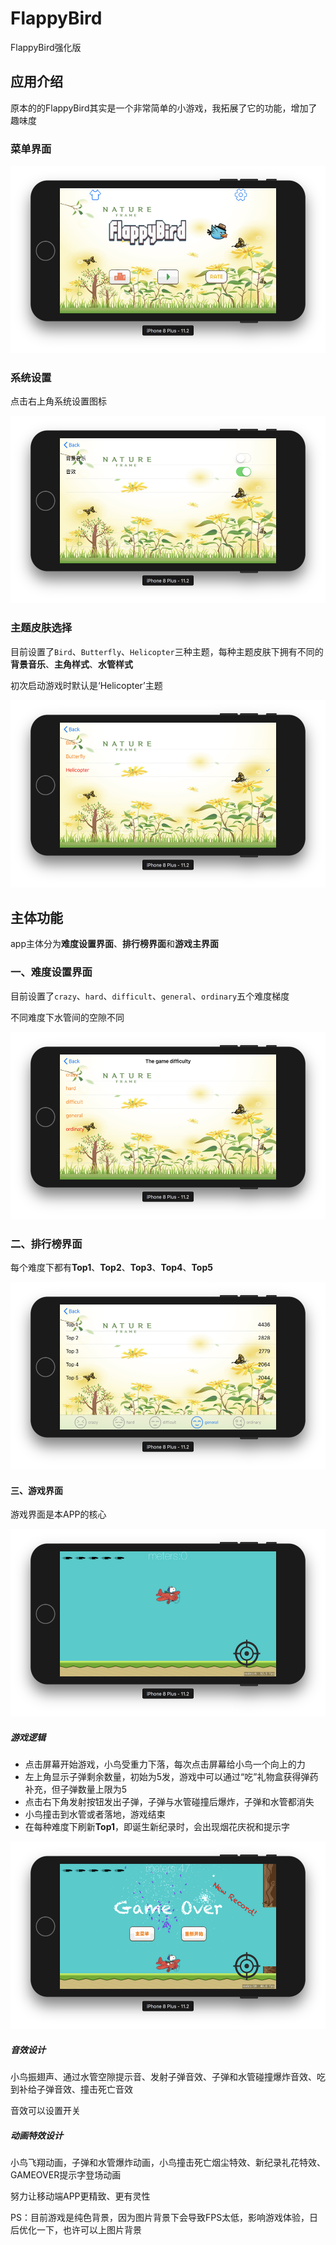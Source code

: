 # FlappyBird
FlappyBird强化版

## 应用介绍
原本的的FlappyBird其实是一个非常简单的小游戏，我拓展了它的功能，增加了趣味度

### 菜单界面

<img src="screenshot/menu.png" height="300">

### 系统设置

点击右上角系统设置图标

<img src="screenshot/setup.png" height="300">

### 主题皮肤选择

目前设置了`Bird`、`Butterfly`、`Helicopter`三种主题，每种主题皮肤下拥有不同的**背景音乐**、**主角样式**、**水管样式**

初次启动游戏时默认是‘Helicopter’主题

<img src="screenshot/costume.png" height="300">

## 主体功能
app主体分为**难度设置界面**、**排行榜界面**和**游戏主界面**

### 一、难度设置界面
目前设置了`crazy`、`hard`、`difficult`、`general`、`ordinary`五个难度梯度

不同难度下水管间的空隙不同

<img src="screenshot/rate.png" height="300">

### 二、排行榜界面
每个难度下都有**Top1**、**Top2**、**Top3**、**Top4**、**Top5**

<img src="screenshot/rank.png" height="300">

#### 三、游戏界面
游戏界面是本APP的核心

<img src="screenshot/shuffle.png" height="300">

##### 游戏逻辑
* 点击屏幕开始游戏，小鸟受重力下落，每次点击屏幕给小鸟一个向上的力
* 左上角显示子弹剩余数量，初始为5发，游戏中可以通过“吃”礼物盒获得弹药补充，但子弹数量上限为5
* 点击右下角发射按钮发出子弹，子弹与水管碰撞后爆炸，子弹和水管都消失
* 小鸟撞击到水管或者落地，游戏结束
* 在每种难度下刷新**Top1**，即诞生新纪录时，会出现烟花庆祝和提示字

<img src="screenshot/newrecord.png" height="300">

##### 音效设计
小鸟振翅声、通过水管空隙提示音、发射子弹音效、子弹和水管碰撞爆炸音效、吃到补给子弹音效、撞击死亡音效

音效可以设置开关

##### 动画特效设计
小鸟飞翔动画，子弹和水管爆炸动画，小鸟撞击死亡烟尘特效、新纪录礼花特效、GAMEOVER提示字登场动画

努力让移动端APP更精致、更有灵性



PS：目前游戏是纯色背景，因为图片背景下会导致FPS太低，影响游戏体验，日后优化一下，也许可以上图片背景

